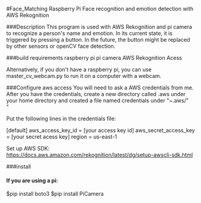 #Face_Matching
Raspberry Pi Face recognition and emotion detection with AWS Rekognition

###Description
This program is used with AWS Rekognition and pi camera to recognize a person's name and emotion. In its current state, it is triggered by pressing a button. In the future, the button might be replaced by other sensors or openCV face detection.

###build requirements
raspberry pi
pi camera
AWS Rekognition Acess

Alternatively, if you don't have a raspberry pi, you can use master_cv_webcam.py to run it on a computer with a webcam.

###Configure aws access
You will need to ask a AWS credentials from me. After you have the credentials, create a new directory called .aws under your home directory and created a file named credentials under "~.aws/" <br/>"


Put the following lines in the credentials file:

[default]
aws_access_key_id = [your access key id]
aws_secret_access_key = [your secret acess key]
region = us-east-1

Set up AWS SDK: https://docs.aws.amazon.com/rekognition/latest/dg/setup-awscli-sdk.html

###install
#### If you are using a pi:
$pip install boto3
$pip install PiCamera
